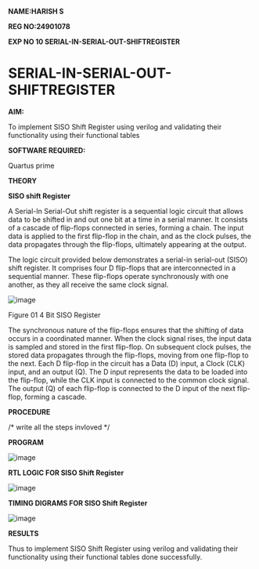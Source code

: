 **NAME:HARISH S**

**REG NO:24901078**

**EXP NO 10 SERIAL-IN-SERIAL-OUT-SHIFTREGISTER**


# SERIAL-IN-SERIAL-OUT-SHIFTREGISTER

**AIM:**

To implement  SISO Shift Register using verilog and validating their functionality using their functional tables

**SOFTWARE REQUIRED:**

Quartus prime

**THEORY**

**SISO shift Register**

A Serial-In Serial-Out shift register is a sequential logic circuit that allows data to be shifted in and out one bit at a time in a serial manner. It consists of a cascade of flip-flops connected in series, forming a chain. The input data is applied to the first flip-flop in the chain, and as the clock pulses, the data propagates through the flip-flops, ultimately appearing at the output.

The logic circuit provided below demonstrates a serial-in serial-out (SISO) shift register. It comprises four D flip-flops that are interconnected in a sequential manner. These flip-flops operate synchronously with one another, as they all receive the same clock signal.

![image](https://github.com/naavaneetha/SERIAL-IN-SERIAL-OUT-SHIFTREGISTER/assets/154305477/e81c4072-37f9-46c6-8145-566764b74c3a)

Figure 01 4 Bit SISO Register

The synchronous nature of the flip-flops ensures that the shifting of data occurs in a coordinated manner. When the clock signal rises, the input data is sampled and stored in the first flip-flop. On subsequent clock pulses, the stored data propagates through the flip-flops, moving from one flip-flop to the next.
Each D flip-flop in the circuit has a Data (D) input, a Clock (CLK) input, and an output (Q). The D input represents the data to be loaded into the flip-flop, while the CLK input is connected to the common clock signal. The output (Q) of each flip-flop is connected to the D input of the next flip-flop, forming a cascade.

**PROCEDURE**

/* write all the steps invloved */

**PROGRAM**

![image](https://github.com/user-attachments/assets/7c916ecc-c3d0-4f94-af9f-b855f350f426)




**RTL LOGIC FOR SISO Shift Register**

![image](https://github.com/user-attachments/assets/15dea6bf-49b6-4c0a-9783-2e6d110cff66)




**TIMING DIGRAMS FOR SISO Shift Register**

![image](https://github.com/user-attachments/assets/c73a16d6-ad8f-49e5-bc8f-879acdbc209d)




**RESULTS**

Thus to implement SISO Shift Register using verilog and validating their functionality using their functional tables done successfully.
